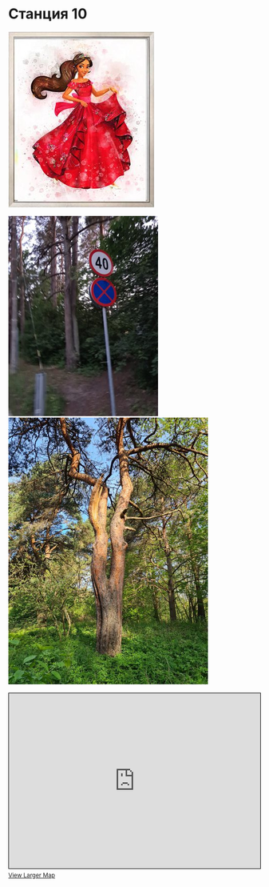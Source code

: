 <script type="javascript">if (!document.cookie.split('; ').find(row => row.startsWith('questStarted'))) { window.location.href = "404.md" }</script>

# Станция 10

![Stage 10](img/10.jpg)

![Path 10-0](path/10-0.jpg)
![Path 10-1](path/10.jpg)

<iframe width="100%" height="350" frameborder="0" scrolling="no" marginheight="0" marginwidth="0" src="https://www.openstreetmap.org/export/embed.html?bbox=24.86762881278992%2C59.459389226440116%2C24.876297712326053%2C59.46321075501255&amp;layer=mapnik&amp;marker=59.461300044732404%2C24.871963262557983" style="border: 1px solid black"></iframe><br/><small><a href="https://www.openstreetmap.org/?mlat=59.46130&amp;mlon=24.87196#map=17/59.46130/24.87196&amp;layers=N">View Larger Map</a></small>